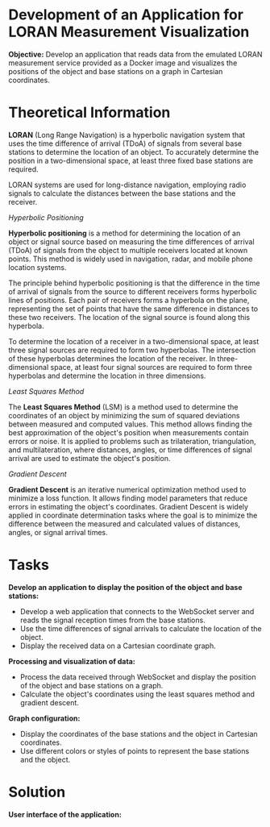 # Development of an Application for LORAN Measurement Visualization

**Objective:**
Develop an application that reads data from the emulated LORAN measurement service provided as a Docker image and visualizes the positions of the object and base stations on a graph in Cartesian coordinates.

# Theoretical Information

**LORAN** (Long Range Navigation) is a hyperbolic navigation system that uses the time difference of arrival (TDoA) of signals from several base stations to determine the location of an object. To accurately determine the position in a two-dimensional space, at least three fixed base stations are required.

LORAN systems are used for long-distance navigation, employing radio signals to calculate the distances between the base stations and the receiver.

*Hyperbolic Positioning*

**Hyperbolic positioning** is a method for determining the location of an object or signal source based on measuring the time differences of arrival (TDoA) of signals from the object to multiple receivers located at known points. This method is widely used in navigation, radar, and mobile phone location systems.

The principle behind hyperbolic positioning is that the difference in the time of arrival of signals from the source to different receivers forms hyperbolic lines of positions. Each pair of receivers forms a hyperbola on the plane, representing the set of points that have the same difference in distances to these two receivers. The location of the signal source is found along this hyperbola.

To determine the location of a receiver in a two-dimensional space, at least three signal sources are required to form two hyperbolas. The intersection of these hyperbolas determines the location of the receiver. In three-dimensional space, at least four signal sources are required to form three hyperbolas and determine the location in three dimensions.

*Least Squares Method*

The **Least Squares Method** (LSM) is a method used to determine the coordinates of an object by minimizing the sum of squared deviations between measured and computed values. This method allows finding the best approximation of the object's position when measurements contain errors or noise. It is applied to problems such as trilateration, triangulation, and multilateration, where distances, angles, or time differences of signal arrival are used to estimate the object's position.

*Gradient Descent*

**Gradient Descent** is an iterative numerical optimization method used to minimize a loss function. It allows finding model parameters that reduce errors in estimating the object's coordinates. Gradient Descent is widely applied in coordinate determination tasks where the goal is to minimize the difference between the measured and calculated values of distances, angles, or signal arrival times.

# Tasks

**Develop an application to display the position of the object and base stations:**

- Develop a web application that connects to the WebSocket server and reads the signal reception times from the base stations.
- Use the time differences of signal arrivals to calculate the location of the object.
- Display the received data on a Cartesian coordinate graph.

**Processing and visualization of data:**

- Process the data received through WebSocket and display the position of the object and base stations on a graph.
- Calculate the object's coordinates using the least squares method and gradient descent.

**Graph configuration:**

- Display the coordinates of the base stations and the object in Cartesian coordinates.
- Use different colors or styles of points to represent the base stations and the object.

# Solution

**User interface of the application:**


